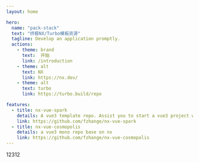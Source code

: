 ```yaml
---
layout: home

hero:
  name: "pack-stack"
  text: "终极NX/Turbo模板资源"
  tagline: Develop an application promptly.
  actions:
    - theme: brand
      text:  开始
      link: /introduction
    - theme: alt
      text: NX
      link: https://nx.dev/
    - theme: alt
      text: turbo
      link: https://turbo.build/repo

features:
  - title: nx-vue-spark
    details: A vue3 template repo. Assist you to start a vue3 project with nx quickly.
    link: https://github.com/fzhange/nx-vue-spark
  - title: nx-vue-cosmopolis
    details: a vue3 mono repo base on nx
    link: https://github.com/fzhange/nx-vue-cosmopolis
---
```


12312

